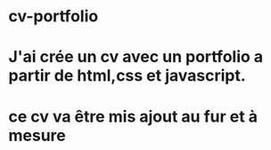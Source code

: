 # cv-portfolio
# J'ai crée un cv avec un portfolio a partir de html,css et javascript.
# ce cv va être mis ajout au fur et à mesure 